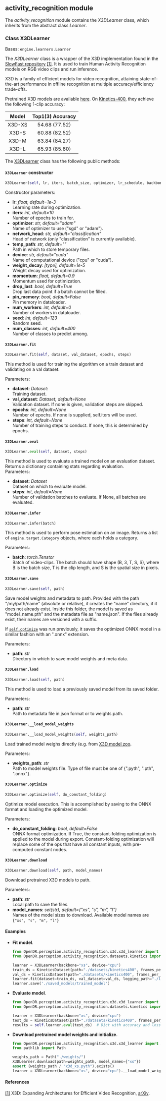 ## activity_recognition module

The *activity_recognition* module contains the *X3DLearner* class, which inherits from the abstract class *Learner*.


### Class X3DLearner
Bases: `engine.learners.Learner`

The *X3DLearner* class is a wrapper of the X3D implementation found in the [SlowFast repository](https://github.com/facebookresearch/SlowFast) [[1]](#x3d).
It is used to train Human Activity Recognition models on RGB video clips and run inference.

X3D is a family of efficient models for video recognition, attaining state-of-the-art performance in offline recognition at multiple accuracy/efficiency trade-offs.

Pretrained X3D models are available [here](https://github.com/facebookresearch/SlowFast/blob/master/MODEL_ZOO.md).
On [Kinetics-400](https://deepmind.com/research/open-source/kinetics), they achieve the following 1-clip accuracy:

| Model  |  Top1(3) Accuracy |  
| :---:  | :-----------:     | 
| X3D-XS | 54.68 (77.52)     |
| X3D-S  | 60.88 (82.52)     |
| X3D-M  | 63.84 (84.27)     |
| X3D-L  | 65.93 (85.60)     |


The [X3DLearner](#src.perception.activity_recognition.x3d.modules.x3d.x3d_learner.py) class has the
following public methods:

#### `X3DLearner` constructor
```python
X3DLearner(self, lr, iters, batch_size, optimizer, lr_schedule, backbone, network_head, checkpoint_after_iter, checkpoint_load_iter, temp_path, device, threshold, loss, weight_decay, momentum, drop_last, pin_memory, num_workers, seed, num_classes)
```

Constructor parameters:
  - **lr**: *float, default=1e-3*  
    Learning rate during optimization. 
  - **iters**: *int, default=10*  
    Number of epochs to train for. 
  - **optimizer**: *str, default="adam"*  
    Name of optimizer to use ("sgd" or "adam"). 
  - **network_head**: *str, default="classification"*  
    Head of network (only "classification" is currently available). 
  - **temp_path**: *str, default=""*  
    Path in which to store temporary files. 
  - **device**: *str, default="cuda"*  
    Name of computational device ("cpu" or "cuda"). 
  - **weight_decay**: *[type], default=1e-5*  
    Weight decay used for optimization. 
  - **momentum**: *float, default=0.9*  
    Momentum used for optimization. 
  - **drop_last**: *bool, default=True*  
    Drop last data point if a batch cannot be filled. 
  - **pin_memory**: *bool, default=False*  
    Pin memory in dataloader. 
  - **num_workers**: *int, default=0*  
    Number of workers in dataloader. 
  - **seed**: *int, default=123*  
    Random seed. 
  - **num_classes**: *int, default=400*  
    Number of classes to predict among. 


#### `X3DLearner.fit`
```python
X3DLearner.fit(self, dataset, val_dataset, epochs, steps)
```

This method is used for training the algorithm on a train dataset and validating on a val dataset.

Parameters:
  - **dataset**: *Dataset*:  
    Training dataset.
  - **val_dataset**: *Dataset, default=None*  
    Validation dataset. If none is given, validation steps are skipped.
  - **epochs**: *int, default=None*  
    Number of epochs. If none is supplied, self.iters will be used.
  - **steps**: *int, default=None*  
    Number of training steps to conduct. If none, this is determined by epochs.


#### `X3DLearner.eval`
```python
X3DLearner.eval(self, dataset, steps)
```
This method is used to evaluate a trained model on an evaluation dataset.
Returns a dictionary containing stats regarding evaluation.  
Parameters:
  - **dataset**: *Dataset*  
    Dataset on which to evaluate model.
  - **steps**: *int, default=None*  
    Number of validation batches to evaluate. If None, all batches are evaluated.


#### `X3DLearner.infer`
```python
X3DLearner.infer(batch)
```

This method is used to perform pose estimation on an image.
Returns a list of `engine.target.Category` objects, where each holds a category.

Parameters:
- **batch**: *torch.Tenstor*  
  Batch of video-clips. The batch should have shape (B, 3, T, S, S), where B is the batch size, T is the clip length, and S is the spatial size in pixels.


#### `X3DLearner.save`
```python
X3DLearner.save(self, path)
```

Save model weights and metadata to path.
Provided with the path "/my/path/name" (absolute or relative), it creates the "name" directory, if it does not already 
exist. Inside this folder, the model is saved as "model_name.pth" and the metadata file as "name.json".
If the files already exist, their names are versioned with a suffix.

If [`self.optimize`](#X3DLearner.optimize) was run previously, it saves the optimized ONNX model in 
a similar fashion with an ".onnx" extension.

Parameters:
- **path**: *str*  
  Directory in which to save model weights and meta data.


#### `X3DLearner.load`
```python
X3DLearner.load(self, path)
```

This method is used to load a previously saved model from its saved folder.

Parameters:
- **path**: *str*  
  Path to metadata file in json format or to weights path.


#### `X3DLearner.__load_model_weights`
```python
X3DLearner.__load_model_weights(self, weights_path)
```

Load trained model weighs directly (e.g. from [X3D model zoo](https://github.com/facebookresearch/SlowFast/blob/master/MODEL_ZOO.md).

Parameters:
- **weights_path**: *str*  
  Path to model weights file. Type of file must be one of {".pyth", ".pth", ".onnx"}.



#### `X3DLearner.optimize`
```python
X3DLearner.optimize(self, do_constant_folding)
```

Optimize model execution. This is acoomplished by saving to the ONNX format and loading the optimized model.

Parameters:
- **do_constant_folding**: *bool, default=False*  
  ONNX format optimization.
  If True, the constant-folding optimization is applied to the model during export. Constant-folding optimization will replace some of the ops that have all constant inputs, with pre-computed constant nodes.


#### `X3DLearner.download`
```python
X3DLearner.download(self, path, model_names)
```

Download pretrained X3D models to path.

Parameters:
- **path**: *str*  
  Local path to save the files.
- **model_names**: *set(str), default={"xs", "s", "m", "l"}*  
  Names of the model sizes to download. Available model names are `{"xs", "s", "m", "l"}`


#### Examples

* **Fit model**.  

  ```python
  from OpenDR.perception.activity_recognition.x3d.x3d_learner import X3DLearner
  from OpenDR.perception.activity_recognition.datasets.kinetics import KineticsDataset

  learner = X3DLearner(backbone="xs", device="cpu")
  train_ds = KineticsDataset(path="./datasets/kinetics400", frames_per_clip=4, split="train")
  val_ds = KineticsDataset(path="./datasets/kinetics400", frames_per_clip=4, split="val")
  learner.fit(dataset=train_ds, val_dataset=val_ds, logging_path="./logs")
  learner.save('./saved_models/trained_model')
  ```

* **Evaluate model**.  

  ```python
  from OpenDR.perception.activity_recognition.x3d.x3d_learner import X3DLearner
  from OpenDR.perception.activity_recognition.datasets.kinetics import KineticsDataset

  learner = X3DLearner(backbone="xs", device="cpu")
  test_ds = KineticsDataset(path="./datasets/kinetics400", frames_per_clip=4, split="test")
  results = self.learner.eval(test_ds)  # Dict with accuracy and loss
  ```


* **Download pretrained model weights and initialize.**

  ```python
  from OpenDR.perception.activity_recognition.x3d.x3d_learner import X3DLearner
  from pathlib import Path

  weights_path = Path("./weights/")
  X3DLearner.download(path=weights_path, model_names={"xs"})
  assert (weights_path / "x3d_xs.pyth").exists()
  learner = X3DLearner(backbone="xs", device="cpu").__load_model_weights(weights_path)
  ```




#### References
<a name="x3d" href="https://arxiv.org/abs/2004.04730">[1]</a> X3D: Expanding Architectures for Efficient Video Recognition,
[arXiv](https://arxiv.org/abs/2004.04730).  
